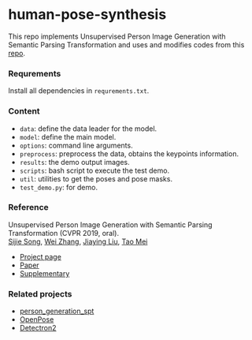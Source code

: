 # human-pose-synthesis

This repo implements Unsupervised Person Image Generation with Semantic Parsing Transformation and uses and modifies codes from this [repo](<https://github.com/SijieSong/person_generation_spt>).

### Requrements
Install all dependencies in `requrements.txt`.

### Content
* `data`: define the data leader for the model.
* `model`: define the main model.
* `options`: command line arguments.
* `preprocess`: preprocess the data, obtains the keypoints information.
* `results`: the demo output images.
* `scripts`: bash script to execute the test demo.
* `util`: utilities to get the poses and pose masks.
* `test_demo.py`: for demo.

### Reference

Unsupervised Person Image Generation with Semantic Parsing Transformation (CVPR 2019, oral).<br>
[Sijie Song](https://sijiesong.github.io/), [Wei Zhang](https://wzhang34.github.io/), [Jiaying Liu](http://icst.pku.edu.cn/struct/people/liujiaying.html), [Tao Mei](https://taomei.me/)

* [Project page](<http://39.96.165.147/Projects/SijieSong_cvpr19/CVPR19_ssj.html>)
* [Paper](<https://arxiv.org/abs/1904.03379>)
* [Supplementary](<http://39.96.165.147/Projects/SijieSong_cvpr19/files/supp.pdf>)

### Related projects

* [person_generation_spt](<https://github.com/SijieSong/person_generation_spt>)
* [OpenPose](<https://github.com/CMU-Perceptual-Computing-Lab/openpose>)
* [Detectron2](<https://github.com/facebookresearch/detectron2>)
